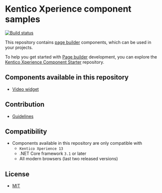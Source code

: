 # Kentico Xperience component samples

[![Build status](https://ci.appveyor.com/api/projects/status/mjjcebk97lpvi998?svg=true)](https://ci.appveyor.com/project/kentico/ems-mvc-components)

This repository contains [page builder](https://docs.xperience.io/x/gIa2Bg) components, which can be used in your projects.

To help you get started with [Page builder](https://docs.xperience.io/x/gIa2Bg) development, you can explore the [Kentico Xperience Component Starter](https://github.com/Kentico/xperience-component-starter) repository. 

## Components available in this repository
- [Video widget](/Kentico.Widget.Video)

## Contribution
- [Guidelines](/CONTRIBUTING.md)

## Compatibility
- Components available in this repository are only compatible with
  - `Kentico Xperience 13`
  - .NET Core framework `3.1` or later
  - All modern browsers (last two released versions)

## License
- [MIT](/LICENSE)

